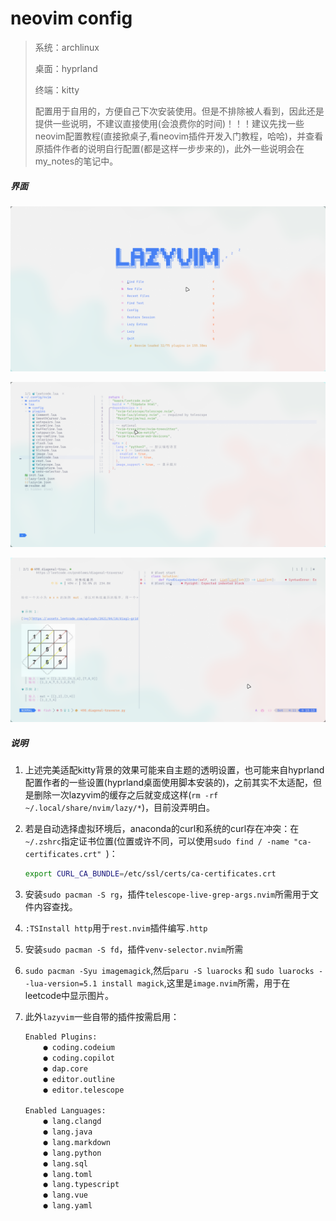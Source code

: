 # neovim config

> 系统：archlinux
>
> 桌面：hyprland
>
> 终端：kitty
>
> 配置用于自用的，方便自己下次安装使用。但是不排除被人看到，因此还是提供一些说明，不建议直接使用(会浪费你的时间)！！！建议先找一些neovim配置教程(直接掀桌子,看neovim插件开发入门教程，哈哈)，并查看原插件作者的说明自行配置(都是这样一步步来的)，此外一些说明会在my_notes的笔记中。

##### 界面

![image-20240922144613283](./assets/image-20240922144613283.png)

![image-20240922152547458](./assets/image-20240922152547458.png)

![image-20240922151317110](./assets/image-20240922151317110.png)



##### 说明

1. 上述完美适配kitty背景的效果可能来自主题的透明设置，也可能来自hyprland配置作者的一些设置(hyprland桌面使用脚本安装的)，之前其实不太适配，但是删除一次lazyvim的缓存之后就变成这样(` rm -rf ~/.local/share/nvim/lazy/* `)，目前没弄明白。

2. 若是自动选择虚拟环境后，anaconda的curl和系统的curl存在冲突：在`~/.zshrc`指定证书位置(位置或许不同，可以使用`sudo find / -name "ca-certificates.crt" `)：

   ```bash
   export CURL_CA_BUNDLE=/etc/ssl/certs/ca-certificates.crt
   ```

3. 安装`sudo pacman -S rg`，插件`telescope-live-grep-args.nvim`所需用于文件内容查找。

4. `:TSInstall http`用于`rest.nvim`插件编写`.http`

5. 安装`sudo pacman -S fd`，插件`venv-selector.nvim`所需

6. `sudo pacman -Syu imagemagick`,然后`paru -S luarocks` 和 `sudo luarocks --lua-version=5.1 install magick`,这里是`image.nvim`所需，用于在leetcode中显示图片。

7. 此外`lazyvim`一些自带的插件按需启用：

   ```tex
   Enabled Plugins:
       ● coding.codeium
       ● coding.copilot
       ● dap.core
       ● editor.outline
       ● editor.telescope
   
   Enabled Languages:
       ● lang.clangd
       ● lang.java 
       ● lang.markdown 
       ● lang.python 
       ● lang.sql
       ● lang.toml
       ● lang.typescript 
       ● lang.vue 
       ● lang.yaml 
   ```

   

